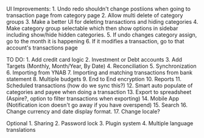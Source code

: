 UI Improvements:
    1. Undo redo shouldn't change postiions when going to transaction page from category page
    2. Allow multi delete of category groups
    3. Make a better UI for deleting transactions and hiding categories
    4. Make category group selectable which then show options in sidebar including show/hide hidden categories.
    5. If undo changes category assign, go to the month it is happening
    6. If it modifies a transaction, go to that account's transactions page

TO DO:
    1. Add credit card logic
    2. Investment or Debt accounts
    3. Add Targets (Monthly, Month/Year, By Date)
    4. Reconciliation
    5. Synchronization
    6. Importing from YNAB
    7. Importing and matching transactions from bank statement
    8. Multiple budgets
    9. End to End encryption
    10. Reports
    11. Scheduled transactions (how do we sync this?)
    12. Smart auto populate of categories and payee when doing a transaction
    13. Export to spreadsheet (Aspire?, option to filter transactions when exporting)
    14. Mobile App (Notification icon doesn't go away if you have overspend)
    15. Search
    16. Change currency and date display format. 
    17. Change locale?


Optional
    1. Sharing
    2. Password lock
    3. Plugin system
    4. Multiple language translations
